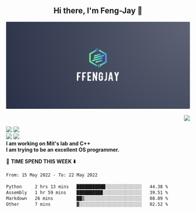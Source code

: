 <h2 align="center"> Hi there, I'm Feng-Jay 👋 </h2>  

![](https://github.com/Feng-Jay/DataStruct/blob/master/Image/1.png)  

<img align="right" src="https://github-readme-stats.vercel.app/api?username=Feng-Jay&show_icons=true&icon_color=CE1D2D&text_color=718096&bg_color=ffffff&hide_title=true" />


&emsp;

![](https://visitor-badge.glitch.me/badge?page_id=Feng-Jay.readme)
![](https://img.shields.io/badge/Concentrate-Cpp-blue)  
![](https://img.shields.io/badge/Rust-primer-orange)
![](https://img.shields.io/badge/Target-OS-9cf)  
**I am working on Mit's lab and C++**  
**I am trying to be an excellent OS programmer.**  


📘 **TIME SPEND THIS WEEK ⬇️**
<!--START_SECTION:waka-->

```text
From: 15 May 2022 - To: 22 May 2022

Python     2 hrs 13 mins   ███████████░░░░░░░░░░░░░░   44.38 %
Assembly   1 hr 59 mins    ██████████░░░░░░░░░░░░░░░   39.51 %
Markdown   26 mins         ██▒░░░░░░░░░░░░░░░░░░░░░░   08.89 %
Other      7 mins          ▓░░░░░░░░░░░░░░░░░░░░░░░░   02.52 %
```

<!--END_SECTION:waka-->
